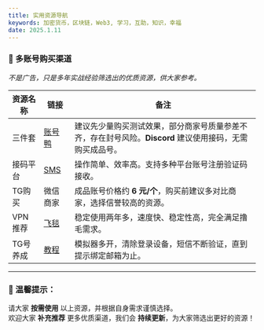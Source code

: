 ```yaml
---
title: 实用资源导航
keywords: 加密货币，区块链，Web3, 学习，互助，知识，幸福
date: 2025.1.11
---
```

### **📌 多账号购买渠道**

_不是广告，只是多年实战经验筛选出的优质资源，供大家参考。_

| **资源名称** | **链接**                                                       | **备注**                                                     |
| -------- | ------------------------------------------------------------ | ---------------------------------------------------------- |
| 三件套      | [账号鸭](https://www.zhanghaoya.com/)                           | 建议先少量购买测试效果，部分商家号质量参差不齐，存在封号风险。**Discord** 建议使用接码，无需购买成品号。 |
| 接码平台     | [SMS](https://sms-man.com/cn)                                | 操作简单、效率高。支持多种平台账号注册验证码接收。                                  |
| TG购买     | 微信商家                                                         | 成品账号价格约 **6 元/个**，购买前建议多对比商家，选择信誉较高的资源。                    |
| VPN 推荐   | [飞毯](https://qkdl.aff-tanzcloud.top/auth/register?code=qkdL) | 稳定使用两年多，速度快、稳定性高，完全满足撸毛需求。                                 |
| TG号养成    | [教程](https://www.youtube.com/watch?v=RuQt4Ey4fUk)            | 模拟器多开，清除登录设备，短信不断验证，直到提示绑定邮箱为止。                            |

---
### **🚨 温馨提示：**

请大家 **按需使用** 以上资源，并根据自身需求谨慎选择。  
欢迎大家 **补充推荐** 更多优质渠道，我们会 **持续更新**，为大家筛选出更好的资源！